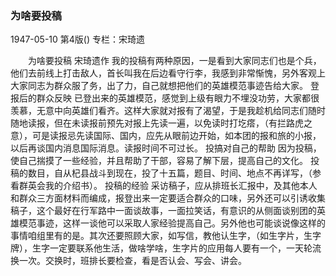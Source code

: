 ### 为啥要投稿

1947-05-10
第4版()
专栏：宋琦遗

　　为啥要投稿
    宋琦遗作
    我的投稿有两种原因，一是看到大家同志们也是个兵，他们去前线上打击敌人，首长叫我在后边看守行李，我感到非常惭愧，另外客观上大家同志为群众服了务，出了力，自己就想把他们的英雄模范事迹告给大家。
    登报后的群众反映
    已登出来的英雄模范，感觉到上级有眼力不埋没功劳，大家都很羡慕，无意中向英雄们看齐。这样大家就对报有了渴望，于是我趁机给同志们随时随地读报，但在未读报前预先对报上先读一遍，以免读时打圪瘩，（有拦路虎之意），可是读报忌先读国际、国内，应先从眼前边开始，如本团的报和旅的小报，以后再谈国内消息国际消息。读报时间不可过长。
    投搞对自己的帮助
    因为投稿，使自己揣摸了一些经验，并且帮助了干部，容易了解下层，提高自己的文化。
    投稿的数目，自从杞县战斗到现在，投了十五篇，题目、时间、地点不再详写，（参看群英会我的介绍书）。
    投稿的经验
    采访稿子，应从排班长汇报中，及其他本人和群众三方面材料而编成，报登出来一定要适合群众的口味，另外还可以引诱收集稿子，这个最好在行军路中一面谈故事，一面拉笑话，有意识的从侧面谈别团的英雄模范事迹，这样一谈他可以采取人家经验提高自己。另外他也可能谈说像这样的事情咱组里有的是。其次还要照顾大家，如写信，教他认生字，（如生字片，生字牌），生字一定要联系他生活，做啥学啥，生字片的应用每人要有一个，一天轮流换一次。交换时，班排长要检查，看是否认会、写会、讲会。
